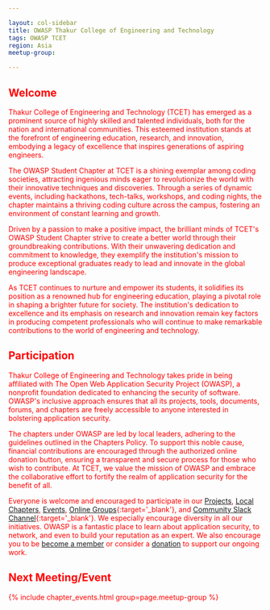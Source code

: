 ```yaml
---

layout: col-sidebar
title: OWASP Thakur College of Engineering and Technology
tags: OWASP TCET
region: Asia
meetup-group:

---
```


<div style='color:red;'>


## Welcome
Thakur College of Engineering and Technology (TCET) has emerged as a prominent source of highly skilled and talented individuals, both for the nation and international communities. This esteemed institution stands at the forefront of engineering education, research, and innovation, embodying a legacy of excellence that inspires generations of aspiring engineers.

The OWASP Student Chapter at TCET is a shining exemplar among coding societies, attracting ingenious minds eager to revolutionize the world with their innovative techniques and discoveries. Through a series of dynamic events, including hackathons, tech-talks, workshops, and coding nights, the chapter maintains a thriving coding culture across the campus, fostering an environment of constant learning and growth.

Driven by a passion to make a positive impact, the brilliant minds of TCET's OWASP Student Chapter strive to create a better world through their groundbreaking contributions. With their unwavering dedication and commitment to knowledge, they exemplify the institution's mission to produce exceptional graduates ready to lead and innovate in the global engineering landscape.

As TCET continues to nurture and empower its students, it solidifies its position as a renowned hub for engineering education, playing a pivotal role in shaping a brighter future for society. The institution's dedication to excellence and its emphasis on research and innovation remain key factors in producing competent professionals who will continue to make remarkable contributions to the world of engineering and technology.

## Participation
Thakur College of Engineering and Technology takes pride in being affiliated with The Open Web Application Security Project (OWASP), a nonprofit foundation dedicated to enhancing the security of software. OWASP's inclusive approach ensures that all its projects, tools, documents, forums, and chapters are freely accessible to anyone interested in bolstering application security.

The chapters under OWASP are led by local leaders, adhering to the guidelines outlined in the Chapters Policy. To support this noble cause, financial contributions are encouraged through the authorized online donation button, ensuring a transparent and secure process for those who wish to contribute. At TCET, we value the mission of OWASP and embrace the collaborative effort to fortify the realm of application security for the benefit of all.

Everyone is welcome and encouraged to participate in our [Projects](/projects/), [Local Chapters](/chapters/), [Events](/events/), [Online Groups](https://groups.google.com/a/owasp.com/){:target='_blank'}, and [Community Slack Channel](https://owasp.slack.com/){:target='_blank'}. We especially encourage diversity in all our initiatives. OWASP is a fantastic place to learn about application security, to network, and even to build your reputation as an expert. We also encourage you to be [become a member](/membership/) or consider a [donation](/donate/) to support our ongoing work.

Next Meeting/Event <!-- You should keep this section as it will populate your meetup events -->
---------------------
{% include chapter_events.html group=page.meetup-group %}

<!-- You should delete this comment

Standard Chapter Page Template
This is an example of a Project or Chapter page.
Please change these items to indicate the actual information you wish to present. In addition to this information, the 'front-matter' above the text should be modified to reflect your actual information.  An explanation of each of the front-matter items is below:

{front matter for this file}

```
- layout: This is the layout used by project and chapter pages.  You should leave this value as col-sidebar
- title: This is the title of your project or chapter page, usually the name.  For example, OWASP Zed Attack Proxy or OWASP Baltimore
- tags: This is a space-delimited list of tags you associate with your project or chapter.  If you are using tabs, at least one of these tags should be unique in order to be used in the tabs files (an example tab is included in this repo) 
- region: This is the region you are in according to our data
```

{copy for this file (index.md)}
Replace the text above the commented area with your information in the format below:
```
## Welcome
Include some information here about your chapter

## Participation
The Open Worldwide Application Security Project (OWASP) is a nonprofit foundation that works to improve the security of software. All of our projects ,tools, documents, forums, and chapters are free and open to anyone interested in improving application security. 

Chapters are led by local leaders in accordance with the [Chapter Leader Handbook](/www-policy/rules-of-procedure/chapter-handbook). Financial contributions should only be made online using the authorized online donation button. To be a SPEAKER at ANY OWASP Chapter in the world simply review the [speaker agreement](/www-policy/speaker-agreement) and then contact the local chapter leader with details of what OWASP Project, independent research, or related software security topic you would like to present.

Everyone is welcome and encouraged to participate in our [Projects](/projects), [Local Chapters](/chapters), [Events](/events), [Online Groups](https://groups.google.com/a/owasp.com/){:target='_blank'}, and [Community Slack Channel](https://owasp.slack.com/){:target='_blank'}. We especially encourage diversity in all our initiatives. OWASP is a fantastic place to learn about application security, to network, and even to build your reputation as an expert. We also encourage you to be [become a member](/membership) or consider a [donation](/donate) to support our ongoing work.

## Next Meeting/Event
---------------------
{% comment %}
{% include chapter_events.html group=page.meetup-group %}
{% endcomment %}

```
{info.md}

This separate file is where you should place links to your Google Group and Meetup page. It will be automatically rendered in the column sidebar.

{leaders.md}

Another separate file that should simply include each leaders name with mailto link as a list. It will also be automatically rendered in the column sidebar.

-->
